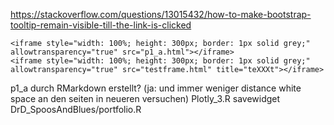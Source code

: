 https://stackoverflow.com/questions/13015432/how-to-make-bootstrap-tooltip-remain-visible-till-the-link-is-clicked
  
`<iframe style="width: 100%; height: 300px; border: 1px solid grey;" allowtransparency="true" src="p1_a.html"></iframe>`  
`<iframe style="width: 100%; height: 300px; border: 1px solid grey;" allowtransparency="true" src="testframe.html" title="teXXXt"></iframe>`  

p1_a durch RMarkdown erstellt?  (ja: und immer weniger distance white space an den seiten in neueren versuchen)
Plotly_3.R savewidget  
DrD_SpoosAndBlues/portfolio.R
